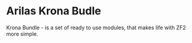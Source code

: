 Arilas Krona Budle
=====

Krona Bundle - is a set of ready to use modules, that makes life with ZF2 more simple.